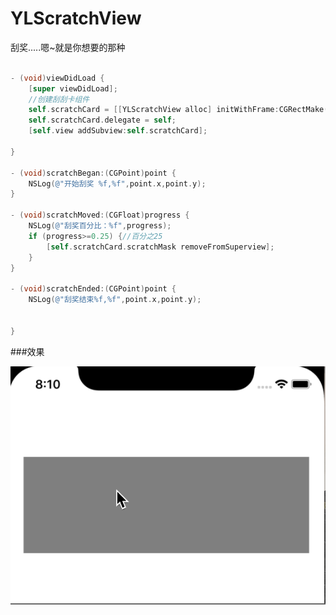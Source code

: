 # YLScratchView
刮奖.....嗯~就是你想要的那种
```Objective-C

- (void)viewDidLoad {
    [super viewDidLoad];
    //创建刮刮卡组件
    self.scratchCard = [[YLScratchView alloc] initWithFrame:CGRectMake(20, 120, self.view.frame.size.width - 40, 126) backImage:[UIImage imageNamed:@"result_image"] mask:[UIImage imageNamed:@"mask"] scratchWidth:30 scratchType:kCGLineCapSquare];
    self.scratchCard.delegate = self;
    [self.view addSubview:self.scratchCard];
    
}

- (void)scratchBegan:(CGPoint)point {
    NSLog(@"开始刮奖 %f,%f",point.x,point.y);
}

- (void)scratchMoved:(CGFloat)progress {
    NSLog(@"刮奖百分比：%f",progress);
    if (progress>=0.25) {//百分之25
        [self.scratchCard.scratchMask removeFromSuperview];
    }
}

- (void)scratchEnded:(CGPoint)point {
    NSLog(@"刮奖结束%f,%f",point.x,point.y);

    
}
 ```
###效果

![image](https://github.com/Rain-dew/YLScratchView/blob/master/YLScratchViewDemo/2019-12-02%2020.10.12.gif)

